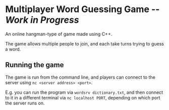 # Multiplayer Word Guessing Game -- _Work in Progress_

An online hangman-type of game made using C++.

The game allows multiple people to join, and each take turns trying to guess a word.

## Running the game
The game is run from the command line, and players can connect to the server using `nc <server address> <port>`.

E.g. you can run the program via `wordsrv dictionary.txt`, and then connect to it in a different terminal via `nc localhost PORT`, depending on which port the server runs on.
